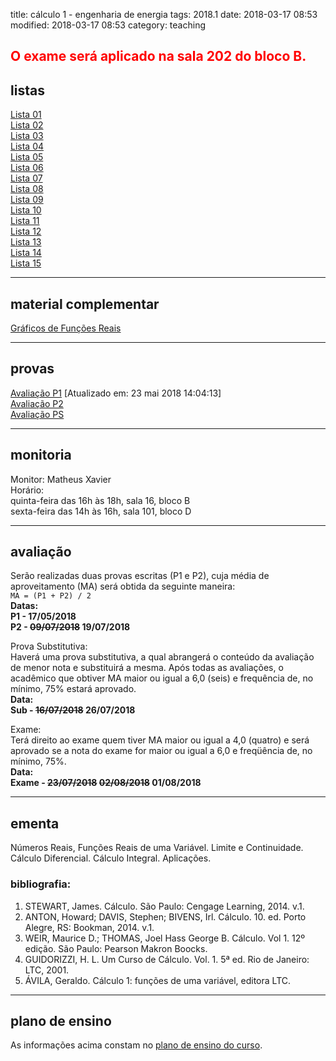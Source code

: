 title: cálculo 1 - engenharia de energia
tags: 2018.1
date: 2018-03-17 08:53
modified: 2018-03-17 08:53
category: teaching

<h2 style="color:red;">O exame será aplicado na sala 202 do bloco B.</h2>

## <a id="exercices"></a>listas
[Lista 01]({static}/listas/calculo1-01.pdf)  
[Lista 02]({static}/listas/calculo1-02.pdf)  
[Lista 03]({static}/listas/calculo1-03.pdf)  
[Lista 04]({static}/listas/calculo1-04.pdf)  
[Lista 05]({static}/listas/calculo1-05.pdf)  
[Lista 06]({static}/listas/calculo1-06.pdf)  
[Lista 07]({static}/listas/calculo1-07.pdf)  
[Lista 08]({static}/listas/calculo1-08.pdf)  
[Lista 09]({static}/listas/calculo1-09.pdf)  
[Lista 10]({static}/listas/calculo1-10.pdf)  
[Lista 11]({static}/listas/calculo1-11.pdf)  
[Lista 12]({static}/listas/calculo1-12.pdf)  
[Lista 13]({static}/listas/calculo1-13.pdf)  
[Lista 14]({static}/listas/calculo1-14.pdf)  
[Lista 15]({static}/listas/calculo1-15.pdf)

---

## material complementar
[Gráficos de Funções Reais](https://ggbm.at/HYyH5SrC)

---

## <a id="tests"></a>provas
[Avaliação P1]({static}/provas/2018-1-calculo1-energia-p1.pdf) [Atualizado em: 23 mai 2018 14:04:13]  
[Avaliação P2]({static}/provas/2018-1-calculo1-energia-p2.pdf)  
[Avaliação PS]({static}/provas/2018-1-calculo1-energia-ps.pdf)

---

## <a id="monitoria"></a>monitoria
Monitor: Matheus Xavier  
Horário:  
quinta-feira das 16h às 18h, sala 16, bloco B  
sexta-feira das 14h às 16h, sala 101, bloco D

---

## <a id="exams"></a>avaliação
Serão realizadas duas provas escritas (P1 e P2), cuja média de
aproveitamento (MA) será obtida da seguinte maneira:  
`MA = (P1 + P2) / 2`  
**Datas:  
P1 - 17/05/2018  
P2 - <strike>09/07/2018</strike> 19/07/2018**  

Prova Substitutiva:  
Haverá uma prova substitutiva, a qual abrangerá o conteúdo da avaliação de
menor nota e substituirá a mesma. Após todas as avaliações, o acadêmico que
obtiver MA maior ou igual a 6,0 (seis) e frequência de, no mínimo, 75% estará
aprovado.  
**Data:  
Sub - <strike>16/07/2018</strike> 26/07/2018**  

Exame:  
Terá direito ao exame quem tiver MA maior ou igual a 4,0 (quatro) e será
aprovado se a nota do exame for maior ou igual a 6,0 e freqüência de, no
mínimo, 75%.  
**Data:  
Exame - <strike>23/07/2018</strike> <strike>02/08/2018</strike> 01/08/2018**

---

## <a id="silabus"></a>ementa
Números Reais, Funções Reais de uma Variável. Limite e Continuidade. Cálculo
Diferencial. Cálculo Integral. Aplicações.

### bibliografia:  
1. STEWART, James. Cálculo. São Paulo: Cengage Learning, 2014. v.1.
2. ANTON, Howard; DAVIS, Stephen; BIVENS, Irl. Cálculo. 10. ed. Porto Alegre,
   RS: Bookman, 2014. v.1.
3. WEIR, Maurice D.; THOMAS, Joel Hass George B. Cálculo. Vol 1. 12º edição.
   São Paulo: Pearson Makron Boocks.
4. GUIDORIZZI, H. L. Um Curso de Cálculo. Vol. 1. 5ª ed. Rio de Janeiro: LTC,
   2001.
5. ÁVILA, Geraldo. Cálculo 1: funções de uma variável, editora LTC.

---

## plano de ensino
As informações acima constam no [plano de ensino do
curso]({static}/planos/2018-1-calculo1-energia.pdf).
